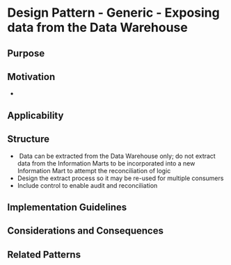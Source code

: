 # Design Pattern - Generic - Exposing data from the Data Warehouse

## Purpose


## Motivation
- 

## Applicability


## Structure
*  ​        Data can be extracted from the Data Warehouse only; do not extract data from the Information Marts to be incorporated into a new Information Mart to attempt the reconciliation of logic
*  Design the extract process so it may be re-used for multiple consumers
*  Include control to enable audit and reconciliation

## Implementation Guidelines


## Considerations and Consequences


## Related Patterns
